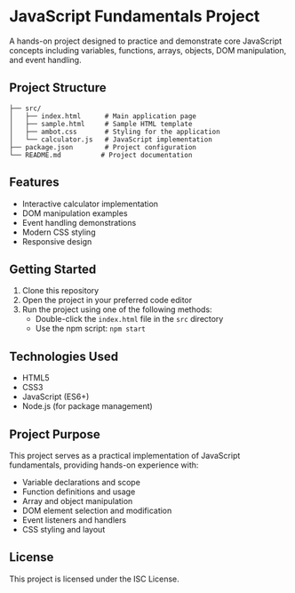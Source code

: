 # JavaScript Fundamentals Project

A hands-on project designed to practice and demonstrate core JavaScript concepts including variables, functions, arrays, objects, DOM manipulation, and event handling.

## Project Structure

```
├── src/
│   ├── index.html      # Main application page
│   ├── sample.html     # Sample HTML template
│   ├── ambot.css       # Styling for the application
│   └── calculator.js   # JavaScript implementation
├── package.json        # Project configuration
└── README.md          # Project documentation
```

## Features

- Interactive calculator implementation
- DOM manipulation examples
- Event handling demonstrations
- Modern CSS styling
- Responsive design

## Getting Started

1. Clone this repository
2. Open the project in your preferred code editor
3. Run the project using one of the following methods:
   - Double-click the `index.html` file in the `src` directory
   - Use the npm script: `npm start`

## Technologies Used

- HTML5
- CSS3
- JavaScript (ES6+)
- Node.js (for package management)

## Project Purpose

This project serves as a practical implementation of JavaScript fundamentals, providing hands-on experience with:
- Variable declarations and scope
- Function definitions and usage
- Array and object manipulation
- DOM element selection and modification
- Event listeners and handlers
- CSS styling and layout

## License

This project is licensed under the ISC License.
